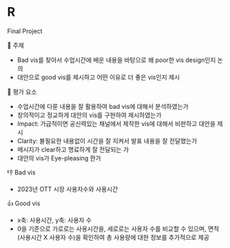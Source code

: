 # R

Final Project

📌 주제
- Bad vis를 찾아서 수업시간에 배운 내용을 바탕으로 왜 poor한 vis design인지 논의
- 대안으로 good vis를 제시하고 어떤 이유로 더 좋은 vis인지 제시

📝 평가 요소
- 수업시간에 다룬 내용을 잘 활용하여 bad vis에 대해서 분석하였는가
- 창의적이고 정교하게 대안의 vis를 구현하여 제시하였는가
- Impact: 가급적이면 공신력있는 채널에서 제작한 vis에 대해서 비판하고 대안을 제시
- Clarity: 불필요한 내용없이 시간을 잘 지켜서 발표 내용을 잘 전달했는가
- 메시지가 clear하고 명료하게 잘 전달되는 가
- 대안의 vis가 Eye-pleasing 한가


👎 Bad vis
- 2023년 OTT 시장 사용자수와 사용시간


👍 Good vis
- x축: 사용시간, y축: 사용자 수
- 0을 기준으로 가로로는 사용시간을, 세로로는 사용자 수를 비교할 수 있으며, 면적(사용시간 X 사용자 수)을 확인하여 총 사용량에 대한 정보를 추가적으로 제공
